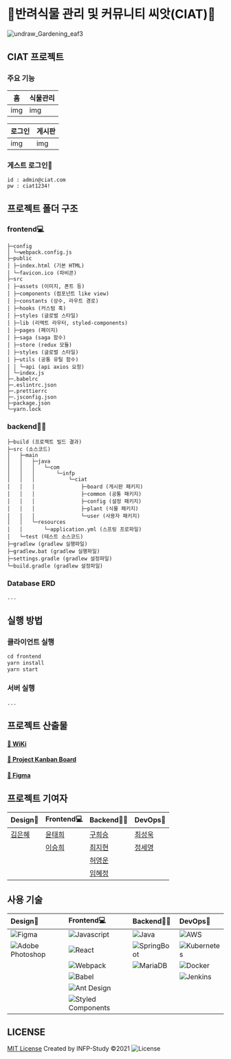 
# 🌱반려식물 관리 및 커뮤니티 씨앗(CIAT)🌱

![undraw_Gardening_eaf3](https://user-images.githubusercontent.com/64685759/141408953-b226d445-3ac1-4e25-a6e7-0ed7502b41dc.png)

## CIAT 프로젝트
### 주요 기능
|홈|식물관리|
|---|---|
|img|img|

|로그인|게시판|
|---|---|
|img|img|

### 게스트 로그인🔑
```
id : admin@ciat.com
pw : ciat1234!
```


## 프로젝트 폴더 구조

### frontend💻
```
├─config
│ └─webpack.config.js
├─public
│ ├─index.html (기본 HTML)
│ └─favicon.ico (파비콘)
├─src
│ ├─assets (이미지, 폰트 등)
│ ├─components (컴포넌트 like view)
│ ├─constants (상수, 라우트 경로)
│ ├─hooks (커스텀 훅)
│ ├─styles (글로벌 스타일)
│ ├─lib (리액트 라우터, styled-components)
│ ├─pages (페이지)
│ ├─saga (saga 함수)
│ ├─store (redux 모듈)
│ ├─styles (글로벌 스타일)
│ ├─utils (공통 유틸 함수)
│ │ └─api (api axios 요청)
│ └─index.js
├─.babelrc
├─.eslintrc.json
├─.prettierrc
├─.jsconfig.json
├─package.json
└─yarn.lock
```

### backend👨‍💻
```
├─build (프로젝트 빌드 결과)
├─src (소스코드)
│   ├─main
│   │   ├─java
│   │   │   └─com
│   │   │       └─infp
│   │   │           └─ciat
│   │   │               ├─board (게시판 패키지)
│   │   │               ├─common (공통 패키지)
│   │   │               ├─config (설정 패키지)
│   │   │               ├─plant (식물 패키지)
│   │   │               └─user (사용자 패키지)
│   │   └─resources
│   │       └─application.yml (스프링 프로파일)
│   └─test (테스트 소스코드)
├─gradlew (gradlew 실행파일)
├─gradlew.bat (gradlew 실행파일)
├─settings.gradle (gradlew 설정파일)
└─build.gradle (gradlew 설정파일)
```

### Database ERD
```
...
```

## 실행 방법

### 클라이언트 실행
```js
cd frontend
yarn install
yarn start

```
### 서버 실행
```
...
```

## 프로젝트 산출물

#### [📙 WiKi](https://github.com/INFP-Study/CIAT/wiki)
#### [🎯 Project Kanban Board](https://github.com/INFP-Study/CIAT/projects/1)
#### [🎨 Figma](https://www.figma.com/file/4C7izPnx0Y5NtrANroPvTX/ciat?node-id=0%3A1)

## 프로젝트 기여자
|Design🎨|Frontend💻|Backend👨‍💻|DevOps🚊|
|:---|:---|:---|:---|
|[김은혜](https://github.com/eunnhye)|[윤태희](https://github.com/thyoondev)|[구희승](https://github.com/nrudev)|[최성욱](https://github.com/choisungwook)|
| |[이승희](https://github.com/lseunghee)|[최지현](https://github.com/chlwlgus4)|[정세영](https://github.com/claeo001)|
| | |[허영운](https://github.com/yeongunheo)||
| | |[임혜정](https://github.com/HyeJeongIm)||



## 사용 기술
|Design🎨|Frontend💻|Backend👨‍💻|DevOps🚊|
|:---|:---|:---|:---|
|![Figma](https://img.shields.io/badge/Figma-F24E1E?style=for-the-badge&logo=Figma&logoColor=white)|![Javascript](https://img.shields.io/badge/Javascript-ffb13b?style=for-the-badge&logo=javascript&logoColor=white)|![Java](https://img.shields.io/badge/Java-007396?style=for-the-badge&logo=Java&logoColor=white)|![AWS](https://img.shields.io/badge/AWS-%23FF9900.svg?style=for-the-badge&logo=amazon-aws&logoColor=white)|
|![Adobe Photoshop](https://img.shields.io/badge/AdobePhotoshop-31A8FF?style=for-the-badge&logo=AdobePhotoshop&logoColor=white)|![React](https://img.shields.io/badge/react-%2320232a.svg?style=for-the-badge&logo=react&logoColor=%2361DAFB)|![SpringBoot](https://img.shields.io/badge/SpringBoot-6DB33F?style=for-the-badge&logo=Spring&logoColor=white)|![Kubernetes](https://img.shields.io/badge/Kubernetes-326CE5.svg?style=for-the-badge&logo=Kubernetes&logoColor=white)|
| |![Webpack](https://img.shields.io/badge/webpack-%238DD6F9.svg?style=for-the-badge&logo=webpack&logoColor=black)|![MariaDB](https://img.shields.io/badge/MariaDB-003545.svg?style=for-the-badge&logo=MariaDB&logoColor=white)|![Docker](https://img.shields.io/badge/Docker-2496ED.svg?style=for-the-badge&logo=Docker&logoColor=white)|
| |![Babel](https://img.shields.io/badge/Babel-F9DC3E.svg?style=for-the-badge&logo=Babel&logoColor=black)| |![Jenkins](https://img.shields.io/badge/Jenkins-D24939.svg?style=for-the-badge&logo=Jenkins&logoColor=white)|
| |![Ant Design](https://img.shields.io/badge/AntDesign-0170FE?style=for-the-badge&logo=AntDesign&logoColor=white)| | |
| |![Styled Components](https://img.shields.io/badge/styled--components-DB7093?style=for-the-badge&logo=styled-components&logoColor=white)| | |


## LICENSE

[MIT License]() Created by INFP-Study ©2021
![License](https://img.shields.io/github/license/INFP-Study/CIAT)
